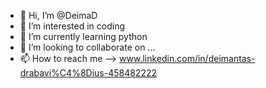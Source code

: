 - 👋 Hi, I’m @DeimaD
- 👀 I’m interested in coding
- 🌱 I’m currently learning python
- 💞️ I’m looking to collaborate on ...
- 📫 How to reach me --> www.linkedin.com/in/deimantas-drabavi%C4%8Dius-458482222

<!---
DeimaD/DeimaD is a ✨ special ✨ repository because its `README.md` (this file) appears on your GitHub profile.
You can click the Preview link to take a look at your changes.
--->

